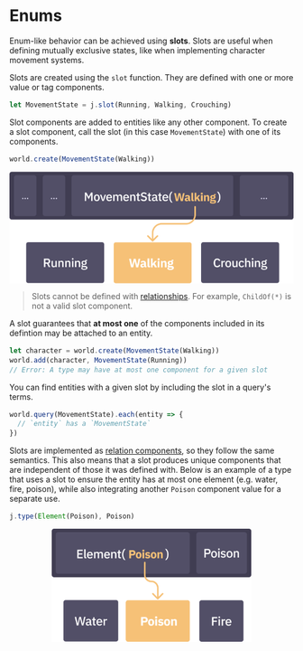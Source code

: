 # Enums

Enum-like behavior can be achieved using **slots**. Slots are useful when defining mutually exclusive states, like when implementing character movement systems.

Slots are created using the `slot` function. They are defined with one or more value or tag components.

```ts
let MovementState = j.slot(Running, Walking, Crouching)
```

Slot components are added to entities like any other component. To create a slot component, call the slot (in this case `MovementState`) with one of its components.

```ts
world.create(MovementState(Walking))
```

<img src="./images/slot.png" style="display: block; margin-left: auto; margin-right: auto; max-height: 200px">

> Slots cannot be defined with [relationships](./components-relationships.md). For example, `ChildOf(*)` is not a valid slot component.

A slot guarantees that **at most one** of the components included in its defintion may be attached to an entity.

```ts
let character = world.create(MovementState(Walking))
world.add(character, MovementState(Running))
// Error: A type may have at most one component for a given slot
```

You can find entities with a given slot by including the slot in a query's terms.

```ts
world.query(MovementState).each(entity => {
  // `entity` has a `MovementState`
})
```

Slots are implemented as [relation components](./components-relationships.md), so they follow the same semantics. This also means that a slot produces unique components that are independent of those it was defined with. Below is an example of a type that uses a slot to ensure the entity has at most one element (e.g. water, fire, poison), while also integrating another `Poison` component value for a separate use.

```ts
j.type(Element(Poison), Poison)
```

<img src="./images/slot-multi.png" style="display: block; margin-left: auto; margin-right: auto; max-height: 200px">
